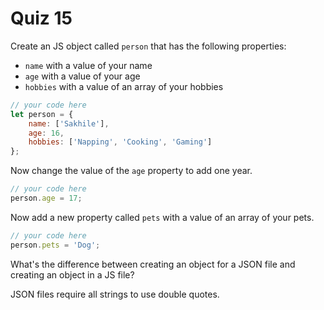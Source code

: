 # Quiz 15

Create an JS object called `person` that has the following properties:

- `name` with a value of your name
- `age` with a value of your age
- `hobbies` with a value of an array of your hobbies

```js
// your code here
let person = {
	name: ['Sakhile'],
	age: 16,
	hobbies: ['Napping', 'Cooking', 'Gaming']
};
```

Now change the value of the `age` property to add one year.

```js
// your code here
person.age = 17;
```

Now add a new property called `pets` with a value of an array of your pets.

```js
// your code here
person.pets = 'Dog';
```

What's the difference between creating an object for a JSON file and creating an object in a JS file?

JSON files require all strings to use double quotes.
